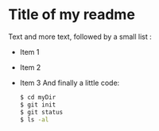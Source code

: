 # Title of my readme

 Text and more text, followed by a small list :

* Item 1

* Item 2

* Item 3
  And finally a little code:
  
  ```sh
  $ cd myDir
  $ git init
  $ git status
  $ ls -al
  ```
